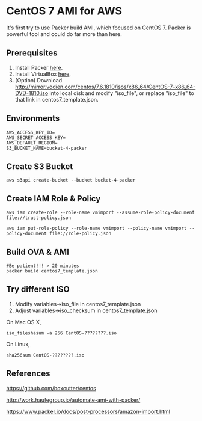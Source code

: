# CentOS 7 AMI for AWS

It's first try to use Packer build AMI, which focused on CentOS 7. Packer is powerful tool and could do far more than here.

## Prerequisites

1. Install Packer [here][e4cf82c3].
2. Install VirtualBox [here][480dd043].
3. (Option) Download http://mirror.vodien.com/centos/7.6.1810/isos/x86_64/CentOS-7-x86_64-DVD-1810.iso into local disk and modify "iso_file", or replace "iso_file" to that link in centos7_template.json.

  [e4cf82c3]: https://www.packer.io/intro/getting-started/install.html "here"
  [480dd043]: https://www.virtualbox.org/ "here"

## Environments

```
AWS_ACCESS_KEY_ID=
AWS_SECRET_ACCESS_KEY=
AWS_DEFAULT_REGION=
S3_BUCKET_NAME=bucket-4-packer
```
## Create S3 Bucket
```
aws s3api create-bucket --bucket bucket-4-packer
```

## Create IAM Role & Policy
```
aws iam create-role --role-name vmimport --assume-role-policy-document file://trust-policy.json

aws iam put-role-policy --role-name vmimport --policy-name vmimport --policy-document file://role-policy.json
```


## Build OVA & AMI
```
#Be patient!!! > 20 minutes
packer build centos7_template.json
```


## Try different ISO

1. Modify variables->iso_file in centos7_template.json
2. Adjust variables->iso_checksum in centos7_template.json

On Mac OS X,
```
iso_fileshasum -a 256 CentOS-????????.iso
```

On Linux,
```
sha256sum CentOS-????????.iso
```

## References
https://github.com/boxcutter/centos

http://work.haufegroup.io/automate-ami-with-packer/

https://www.packer.io/docs/post-processors/amazon-import.html
